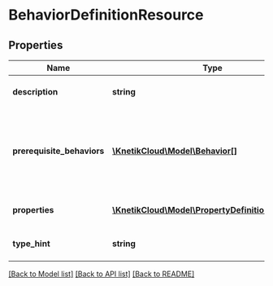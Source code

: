 # BehaviorDefinitionResource

## Properties
Name | Type | Description | Notes
------------ | ------------- | ------------- | -------------
**description** | **string** | Description of the behavior | [optional] 
**prerequisite_behaviors** | [**\KnetikCloud\Model\Behavior[]**](Behavior.md) | Pre-requisite behaviors that an item must have in order to also have this behavior | [optional] 
**properties** | [**\KnetikCloud\Model\PropertyDefinitionResource[]**](PropertyDefinitionResource.md) | Configurable properties of the behavior | 
**type_hint** | **string** | The behavior type | 

[[Back to Model list]](../README.md#documentation-for-models) [[Back to API list]](../README.md#documentation-for-api-endpoints) [[Back to README]](../README.md)



